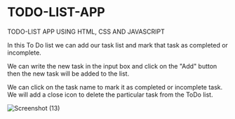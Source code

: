 # TODO-LIST-APP

TODO-LIST APP USING HTML, CSS AND JAVASCRIPT


In this To Do list we can add our task list and mark that task as completed or incomplete.


We can write the new task in the input box and click on the "Add" button then the new task will be added to the list.


We can click on the task name to mark it as completed or incomplete task. We will add a close icon to delete the particular task from the ToDo list.



![Screenshot (13)](https://user-images.githubusercontent.com/125077438/227845062-f9e920d8-0d29-4953-b0fb-ec383b81c15e.png)
